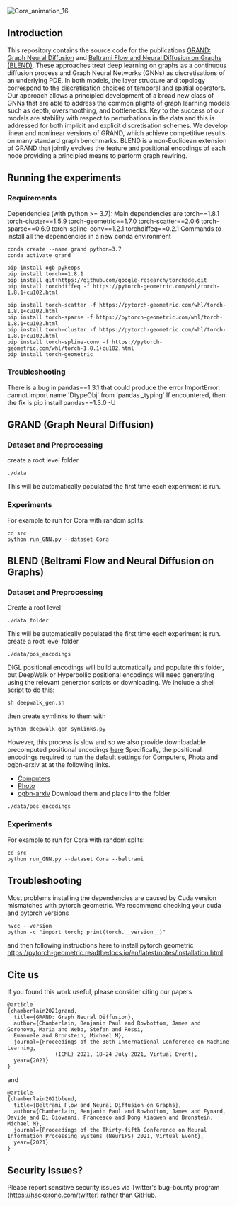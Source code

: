 ![Cora_animation_16](https://user-images.githubusercontent.com/5874124/143270624-265c2d01-39ca-488c-b118-b68f876dfbfa.gif)

## Introduction

This repository contains the source code for the publications [GRAND: Graph Neural Diffusion](https://icml.cc/virtual/2021/poster/8889) and [Beltrami Flow and Neural Diffusion on Graphs (BLEND)](https://arxiv.org/abs/2110.09443).
These approaches treat deep learning on graphs as a continuous diffusion process and Graph Neural
Networks (GNNs) as discretisations of an underlying PDE. In both models, the layer structure and
topology correspond to the discretisation choices
of temporal and spatial operators. Our approach allows a principled development of a broad new
class of GNNs that are able to address the common plights of graph learning models such as
depth, oversmoothing, and bottlenecks. Key to
the success of our models are stability with respect to perturbations in the data and this is addressed for both 
implicit and explicit discretisation schemes. We develop linear and nonlinear
versions of GRAND, which achieve competitive results on many standard graph benchmarks. BLEND is a non-Euclidean extension of GRAND that jointly evolves the feature and positional encodings of each node providing a principled means to perform graph rewiring.

## Running the experiments

### Requirements
Dependencies (with python >= 3.7):
Main dependencies are
torch==1.8.1
torch-cluster==1.5.9
torch-geometric==1.7.0
torch-scatter==2.0.6
torch-sparse==0.6.9
torch-spline-conv==1.2.1
torchdiffeq==0.2.1
Commands to install all the dependencies in a new conda environment
```
conda create --name grand python=3.7
conda activate grand

pip install ogb pykeops
pip install torch==1.8.1
pip install git+https://github.com/google-research/torchsde.git
pip install torchdiffeq -f https://pytorch-geometric.com/whl/torch-1.8.1+cu102.html

pip install torch-scatter -f https://pytorch-geometric.com/whl/torch-1.8.1+cu102.html
pip install torch-sparse -f https://pytorch-geometric.com/whl/torch-1.8.1+cu102.html
pip install torch-cluster -f https://pytorch-geometric.com/whl/torch-1.8.1+cu102.html
pip install torch-spline-conv -f https://pytorch-geometric.com/whl/torch-1.8.1+cu102.html
pip install torch-geometric
```

### Troubleshooting

There is a bug in pandas==1.3.1 that could produce the error ImportError: cannot import name 'DtypeObj' from 'pandas._typing'
If encountered, then the fix is 
pip install pandas==1.3.0 -U

## GRAND (Graph Neural Diffusion)

### Dataset and Preprocessing
create a root level folder
```
./data
```
This will be automatically populated the first time each experiment is run.

### Experiments
For example to run for Cora with random splits:
```
cd src
python run_GNN.py --dataset Cora 
```

## BLEND (Beltrami Flow and Neural Diffusion on Graphs)

### Dataset and Preprocessing

Create a root level 
```
./data folder
``` 
This will be automatically populated the first time each experiment is run.
create a root level folder
```
./data/pos_encodings
```
DIGL positional encodings will build automatically and populate this folder, but DeepWalk or Hyperbollic positional encodings will need generating using the relevant generator scripts or downloading. We include a shell script to do this: 
```
sh deepwalk_gen.sh
```
then create symlinks to them with 
```
python deepwalk_gen_symlinks.py
```
However, this process is slow and so we also provide downloadable precomputed positional encodings [here](https://www.dropbox.com/sh/wfktgbfiueikcp0/AABrIjyhR6Yi4EcirnryRXjja?dl=0)
Specifically, the positional encodings required to run the default settings for Computers, Phota and ogbn-arxiv at at the following links.
- [Computers](https://www.dropbox.com/sh/wfktgbfiueikcp0/AAD_evlqcwQFLL6MVyGeiKiha/Computers_DW128.pkl?dl=0)
- [Photo](https://www.dropbox.com/sh/wfktgbfiueikcp0/AAAAhsxAcHWB5OGTHLNMXR5-a/Photo_DW128.pkl?dl=0)
- [ogbn-arxiv](https://www.dropbox.com/sh/wfktgbfiueikcp0/AADcRPI5pLrx3iUvUjGBcqD0a/ogbn-arxiv_DW64.pkl?dl=0)
Download them and place into the folder
```
./data/pos_encodings
```

### Experiments
 
For example to run for Cora with random splits:
```
cd src
python run_GNN.py --dataset Cora --beltrami
```

## Troubleshooting 

Most problems installing the dependencies are caused by Cuda version mismatches with pytorch geometric. We recommend checking your cuda and pytorch versions
```
nvcc --version
python -c "import torch; print(torch.__version__)"
```
and then following instructions here to install pytorch geometric
https://pytorch-geometric.readthedocs.io/en/latest/notes/installation.html

## Cite us
If you found this work useful, please consider citing our papers
```
@article
{chamberlain2021grand,
  title={GRAND: Graph Neural Diffusion},
  author={Chamberlain, Benjamin Paul and Rowbottom, James and Goronova, Maria and Webb, Stefan and Rossi, 
  Emanuele and Bronstein, Michael M},
  journal={Proceedings of the 38th International Conference on Machine Learning,
               (ICML) 2021, 18-24 July 2021, Virtual Event},
  year={2021}
}
```
and
```
@article
{chamberlain2021blend,
  title={Beltrami Flow and Neural Diffusion on Graphs},
  author={Chamberlain, Benjamin Paul and Rowbottom, James and Eynard, Davide and Di Giovanni, Francesco and Dong Xiaowen and Bronstein, Michael M},
  journal={Proceedings of the Thirty-fifth Conference on Neural Information Processing Systems (NeurIPS) 2021, Virtual Event},
  year={2021}
}
```




## Security Issues?
Please report sensitive security issues via Twitter's bug-bounty program (https://hackerone.com/twitter) rather than GitHub.

